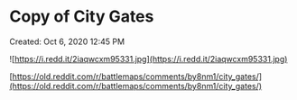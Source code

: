 # Copy of City Gates

Created: Oct 6, 2020 12:45 PM

![https://i.redd.it/2iaqwcxm95331.jpg](https://i.redd.it/2iaqwcxm95331.jpg)

[https://old.reddit.com/r/battlemaps/comments/by8nm1/city_gates/](https://old.reddit.com/r/battlemaps/comments/by8nm1/city_gates/)